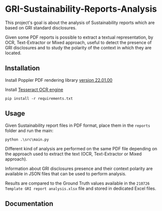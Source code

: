 # GRI-Sustainability-Reports-Analysis

This project's goal is about the analysis of Sustainability reports which are based on GRI standard disclosures.

Given some PDF reports is possible to extract a textual representation, by OCR, Text-Extractor or Mixed approach, useful to detect the presence of GRI disclosures and to study the polarity of the context in which they are located.

## Installation

Install Poppler PDF rendering library [version 22.01.00](https://poppler.freedesktop.org/poppler-22.01.0.tar.xz)

Install [Tesseract OCR engine](https://digi.bib.uni-mannheim.de/tesseract/)

    pip install -r requirements.txt

## Usage

Given Sustainability report files in PDF format, place them in the `reports` folder and run the main:

    python .\src\main.py   
    
Different kind of analysis are performed on the same PDF file depending on the approach used to extract the text (OCR, Text-Extractor or Mixed approach).

Information about GRI disclosures presence and their context polarity are available in JSON files that can be used to perform analysis.

Results are compared to the Ground Truth values available in the `210726 Template GRI report analysis.xlsx` file and stored in dedicated Excel files.

## Documentation
